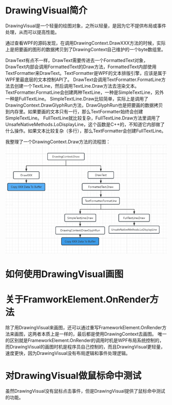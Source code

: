 # DrawingVisual简介

DrawingVisual是一个轻量的绘图对象，之所以轻量，是因为它不提供布局或事件处理，从而可以提高性能。

通过查看WPF的源码发现，在调用DrawingContext.DrawXXX方法的时候，实际上是把要画的图形的数据拷贝到了DrawingContext自己维护的一个byte数组里。  

DrawText有点不一样，DrawText需要传进去一个FormattedText对象，DrawText内部会调用FormattedText的Draw方法，FormattedText内部使用TextFormatter来DrawText。TextFormatter是WPF的文本排版引擎，应该是属于WPF里最底层的文本控制API了。
DrawText会调用TextFormatter.FormatLine方法去创建一个TextLine，然后调用TextLine.Draw方法去渲染文本。
TextFormatter.FormatLine会创建两种TextLine，一种是SimpleTextLine，另外一种是FullTextLine。
SimpleTextLine.Draw比较简单，实际上是调用了DrawingContext.DrawGlyphRun方法，DrawGlyphRun也是把要画的数据拷贝到内存里。如果要画的文本只有一行，那么TextFormatter始终会创建SimpleTextLine。
FullTextLine就比较复杂，FullTextLine.Draw方法里调用了UnsafeNativeMethods.LoDisplayLine，这个函数是C++的，不知道它内部做了什么操作。如果文本比较复杂（多行），那么TextFormatter会创建FullTextLine。

我整理了一个DrawingContext.Draw方法的流程图：
![DrawingContext.Draw](DrawingContext.Draw.png "DrawingContext.Draw")

# 如何使用DrawingVisual画图



# 关于FramworkElement.OnRender方法

除了用DrawingVisual来画图，还可以通过重写FrameworkElement.OnRender方法来画图，这两者本质上是一样的，最后都是使用DrawingContext去画图。
唯一的区别就是FrameworkElement.OnRender的调用时机是WPF布局系统控制的，而DrawingVisual的画图时机是程序员自己控制的，而且DrawingVisual更轻量，速度更快，因为DrawingVisual没有布局逻辑和事件处理逻辑。

# 对DrawingVisual做鼠标命中测试

虽然DrawingVisual没有鼠标点击事件，但是DrawingVisual提供了鼠标命中测试的功能。

